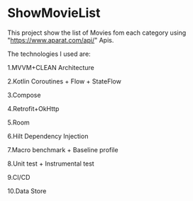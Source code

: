 # ShowMovieList

This project show the list of Movies fom each category using "https://www.aparat.com/api/" Apis.

The technologies I used are:

1.MVVM+CLEAN Architecture

2.Kotlin Coroutines + Flow + StateFlow

3.Compose

4.Retrofit+OkHttp

5.Room

6.Hilt Dependency Injection

7.Macro benchmark + Baseline profile

8.Unit test + Instrumental test

9.CI/CD

10.Data Store
